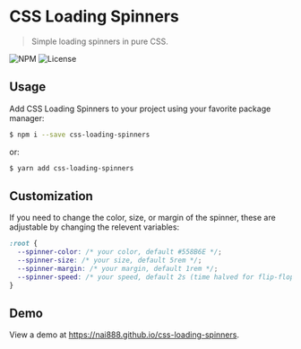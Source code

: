 # CSS Loading Spinners

> Simple loading spinners in pure CSS.

![NPM](https://img.shields.io/npm/v/css-loading-spinners.svg?style=flat)
![License](https://img.shields.io/github/license/nai888/css-loading-spinners.svg?style=flat)

## Usage

Add CSS Loading Spinners to your project using your favorite package manager:

```bash
$ npm i --save css-loading-spinners
```

or:

```bash
$ yarn add css-loading-spinners
```

## Customization

If you need to change the color, size, or margin of the spinner, these are adjustable by changing the relevent variables:

```css
:root {
  --spinner-color: /* your color, default #558B6E */;
  --spinner-size: /* your size, default 5rem */;
  --spinner-margin: /* your margin, default 1rem */;
  --spinner-speed: /* your speed, default 2s (time halved for flip-flop and signal animation) */;
}
```

## Demo

View a demo at <https://nai888.github.io/css-loading-spinners>.
